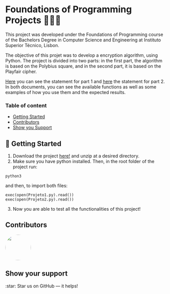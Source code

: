 # Foundations of Programming Projects 👩🏽‍💻

This project was developed under the Foundations of Programming course of the Bachelors Degree in Computer Science and Engineering at Instituto Superior Técnico, Lisbon.

The objective of this projet was to develop a encryption algorithm, using Python. The project is divided into two parts: in the first part, the algorithm is based on the Polybius square, and in the second part, it is based on the Playfair cipher.

<a href="https://github.com/marianasrv/Foundations-of-Programming/blob/main/FP201617_PROJECTO1.pdf" target="_blank">Here</a> you can see the statement for part 1 and <a href="https://github.com/marianasrv/Foundations-of-Programming/blob/main/FP201617_Projecto2.pdf" target="_blank">here</a> the statement for part 2. In both documents, you can see the available functions as well as some examples of how you use them and the expected results.


### Table of content

- [Getting Started](#getting_started)
- [Contributors](#contributors)
- [Show you Support](#support)


<a name="getting_started"> 
	
##  🚀 Getting Started

</a>

1. Download the project [here!](https://github.com/marianasrv/Foundations-of-Programming/archive/main.zip) and unzip at a desired directory. 
2. Make sure you have python installed. Then, in the root folder of the project run:

```
python3
```

and then, to import both files:

```
exec(open(Projeto1.py).read())
exec(open(Projeto2.py).read())
```

3. Now you are able to test all the functionalities of this project!


<a name="contributors"> 
  
## Contributors

</a>

<a href="https://github.com/marianasrv">
	<img src="https://github.com/marianasrv.png" width="80" style="border-radius:50%">
</a>

<a name="support"> 
	
## Show your support 

</a>
:star: Star us on GitHub — it helps!

